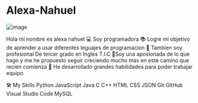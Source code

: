 # Alexa-Nahuel
![image](https://github.com/alexanahuel/Alexa-Nahuel/assets/112024900/ceff52f4-ddde-4e7e-a9d0-1dda8226b6ae)

Hola mi nombre es alexa nahuel 
💻 Soy programadora
📚 Logre mi objetivo de aprender a usar diferentes leguajes de programacion 
📝 Tambien soy profesional De tercer grado en Ingles T.I.C
🌱Soy una aposionada de lo que hago y me he propuesto seguir creciendo mucho mas en este camino que recien comienza 
🤝 He desarrollado grandes habilidades para poder trabajar equipo

🛠️ My Skills
Python  JavaScript    Java  C  C++    HTML  CSS  JSON    Git  GitHub    Visual Studio Code       MySQL  
